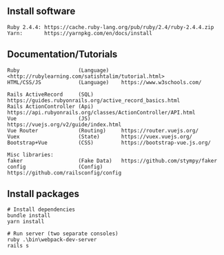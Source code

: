 ## Install software
    Ruby 2.4.4: https://cache.ruby-lang.org/pub/ruby/2.4/ruby-2.4.4.zip
    Yarn:       https://yarnpkg.com/en/docs/install

## Documentation/Tutorials
    Ruby                   (Language)    <http://rubylearning.com/satishtalim/tutorial.html>
    HTML/CSS/JS            (Language)    https://www.w3schools.com/
    
    Rails ActiveRecord     (SQL)         https://guides.rubyonrails.org/active_record_basics.html
    Rails ActionController (Api)         https://api.rubyonrails.org/classes/ActionController/API.html 
    Vue                    (JS)          https://vuejs.org/v2/guide/index.html
    Vue Router             (Routing)     https://router.vuejs.org/
    Vuex                   (State)       https://vuex.vuejs.org/
    Bootstrap+Vue          (CSS)         https://bootstrap-vue.js.org/
    
    Misc libraries:
    faker                  (Fake Data)   https://github.com/stympy/faker
    config                 (Config)      https://github.com/railsconfig/config
    
## Install packages
    # Install dependencies
    bundle install
    yarn install
    
    # Run server (two separate consoles)
    ruby .\bin\webpack-dev-server
    rails s
